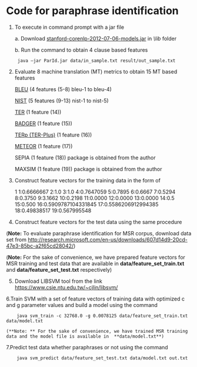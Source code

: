 # Code for paraphrase identification

1. To execute in command prompt with a jar file  

	a. Download [stanford-corenlp-2012-07-06-models.jar](https://github.com/evandrix/stanford-corenlp/raw/master/stanford-corenlp-2012-07-06-models.jar) in *\lib* folder

	b. Run the command to obtain 4 clause based features

		java –jar ParId.jar data/in_sample.txt result/out_sample.txt

2. Evaluate 8 machine translation (MT) metrics to obtain 15 MT based features
	
	[BLEU](https://github.com/stanfordnlp/phrasal/) (4 features (5-8) bleu-1 to bleu-4) 

	[NIST](https://github.com/stanfordnlp/phrasal/) (5 features (9-13) nist-1 to nist-5) 

	[TER](http://www.cs.umd.edu/~snover/tercom/) (1 feature (14)) 

	[BADGER](http://babblequest.org/badger/index.html) (1 feature (15)) 

	[TERp (TER-Plus)](http://www.cs.umd.edu/~snover/tercom/)  (1 feature (16)) 
	
	[METEOR](http://www.cs.cmu.edu/~alavie/METEOR/) (1 feature (17)) 
	
	SEPIA (1 feature (18)) package is obtained from the author

	MAXSIM (1 feature (19)) package is obtained from the author

3. Construct feature vectors for the training data in the form of 

	1 1:0.6666667 2:1.0 3:1.0 4:0.7647059 5:0.7895 6:0.6667 7:0.5294 8:0.3750 9:3.1662 10:0.2198 11:0.0000 12:0.0000 13:0.0000 14:0.5 15:0.500 16:0.5909787104331845 17:0.5586206912994385 18:0.49838517 19:0.567995548
	
4. Construct feature vectors for the test data using the same procedure

(**Note:** To evaluate paraphrase identification for MSR corpus, download data set from http://research.microsoft.com/en-us/downloads/607d14d9-20cd-47e3-85bc-a2f65cd28042/)

(**Note:** For the sake of convenience, we have prepared feature vectors for MSR training and test data that are available in **data/feature_set_train.txt** and **data/feature_set_test.txt** respectively)

5.	 Download LIBSVM tool from the link https://www.csie.ntu.edu.tw/~cjlin/libsvm/

6.Train SVM with a set of feature vectors of training data with optimized c and g parameter values and build a model using the command 

		java svm_train -c 32768.0 -g 0.0078125 data/feature_set_train.txt data/model.txt

	(**Note: ** For the sake of convenience, we have trained MSR training data and the model file is available in  **data/model.txt**)

7.Predict test data whether paraphrases or not using the command

		java svm_predict data/feature_set_test.txt data/model.txt out.txt
